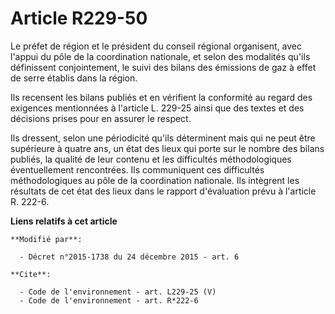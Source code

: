 # Article R229-50

Le préfet de région et le président du conseil régional organisent, avec l'appui du pôle de la coordination nationale, et
selon des modalités qu'ils définissent conjointement, le suivi des bilans des émissions de gaz à effet de serre établis dans
la région. 

Ils recensent les bilans publiés et en vérifient la conformité au regard des exigences mentionnées à l'article L. 229-25
ainsi que des textes et des décisions prises pour en assurer le respect. 

Ils dressent, selon une périodicité qu'ils déterminent mais qui ne peut être supérieure à quatre ans, un état des lieux qui
porte sur le nombre des bilans publiés, la qualité de leur contenu et les difficultés méthodologiques éventuellement
rencontrées. Ils communiquent ces difficultés méthodologiques au pôle de la coordination nationale. Ils intègrent les
résultats de cet état des lieux dans le rapport d'évaluation prévu à l'article R. 222-6.

**Liens relatifs à cet article**

	**Modifié par**:

	  - Décret n°2015-1738 du 24 décembre 2015 - art. 6

	**Cite**:

	  - Code de l'environnement - art. L229-25 (V)
	  - Code de l'environnement - art. R*222-6
